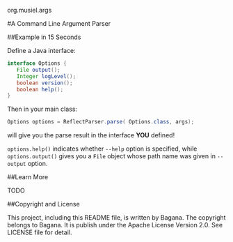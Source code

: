org.musiel.args

#A Command Line Argument Parser



##Example in 15 Seconds

Define a Java interface:

```java
interface Options {
   File output();
   Integer logLevel();
   boolean version();
   boolean help();
}
```

Then in your main class:

```java
Options options = ReflectParser.parse( Options.class, args);
```

will give you the parse result in the interface **YOU** defined!

`options.help()` indicates whether `--help` option is specified, while `options.output()` gives you a `File` object whose path name was 
given in `--output` option.



##Learn More

TODO



##Copyright and License

This project, including this README file, is written by Bagana. The copyright belongs to Bagana. It is publish under the Apache License 
Version 2.0. See LICENSE file for detail.
